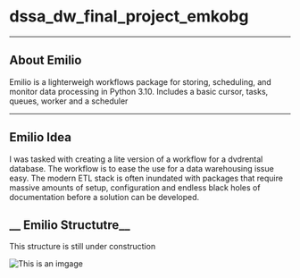 
# dssa_dw_final_project_emkobg
---

## __About Emilio__
Emilio is a lighterweigh workflows package for storing, scheduling, and monitor data processing in Python  3.10. 
Includes a basic cursor, tasks, queues, worker and a scheduler 

---

## __Emilio Idea__
I was tasked with creating a lite version of a workflow for a dvdrental database. The workflow is to ease the use for a data warehousing issue easy. The modern ETL stack is often inundated with packages that require massive amounts of setup, configuration and endless black holes of documentation before a solution can be developed.

## __ Emilio Structutre__ 
This structure is still under construction 

![This is an imgage](https://previews.123rf.com/images/jirsak/jirsak1212/jirsak121200011/16638228-printed-html-code-of-website-internet-page-under-construction-construction-worker-figurines-working-.jpg)
